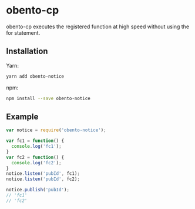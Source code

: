 # obento-cp
obento-cp executes the registered function at high speed without using the for statement.

## Installation
Yarn:
```bash
yarn add obento-notice
```

npm:
```bash
npm install --save obento-notice
```

## Example
```javascript
var notice = require('obento-notice');

var fc1 = function() {
  console.log('fc1');
}
var fc2 = function() {
  console.log('fc2');
}
notice.listen('pubId', fc1);
notice.listen('pubId', fc2);

notice.publish('pubId');
// 'fc1'
// 'fc2'
```
